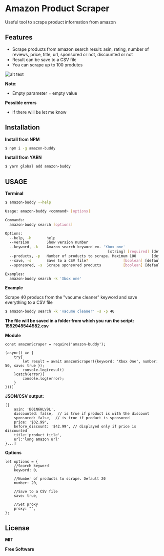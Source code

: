 
# Amazon Product Scraper
 

Useful tool to scrape product information from amazon

## Features
*   Scrape products from amazon search result: asin, rating, number of reviews, price, title, url, sponsored or not, discounted or not
*   Result can be save to a CSV file
*   You can scrape up to 100 produtcs

![alt text](https://i.imgur.com/FfNDX2J.png)

**Note:**
*   Empty parameter = empty value

**Possible errors**
*   If there will be let me know

## Installation

**Install from NPM** 
```sh
$ npm i -g amazon-buddy
```

**Install from YARN**
```sh
$ yarn global add amazon-buddy
```

## USAGE

**Terminal**

```sh
$ amazon-buddy --help

Usage: amazon-buddy <command> [options]

Commands:
  amazon-buddy search [options]

Options:
  --help, -h       help                                                [boolean]
  --version        Show version number                                 [boolean]
  --keyword, -k    Amazon search keyword ex. 'Xbox one'
                                               [string] [required] [default: ""]
  --products, -p   Number of products to scrape. Maximum 100       [default: 20]
  --save, -s       Save to a CSV file?                [boolean] [default: false]
  --sponsored, -s  Scrape sponsored products          [boolean] [default: false]

Examples:
  amazon-buddy search -k 'Xbox one'
```

**Example**

Scrape 40 producs from the "vacume cleaner" keyword and save everything to a CSV file
```sh
$ amazon-buddy search -k 'vacume cleaner' -s -p 40

```
**The file will be saved in a folder from which you run the script:
1552945544582.csv**

**Module**
```
const amazonScraper = require('amazon-buddy');

(async() => {
    try{
        let result = await amazonScraper({keyword: 'Xbox One', number: 50, save: true });
        console.log(result)
    }catch(error){
        console.log(error);
    }
})()
```
**JSON/CSV output:**
```
[{ 
    asin: 'B01N6HLV9L',
    discounted: false,  // is true if product is with the discount
    sponsored: false,  // is true if product is sponsored
    price: '$32.99',
    before_discount: '$42.99', // displayed only if price is discounted
    title:'product title',
    url:'long amazon url' 
}...]
```

**Options**
```
let options = {
    //Search keyword
    keyword: 0,

    //Number of products to scrape. Default 20
    number: 20,

    //Save to a CSV file
    save: true,
    
    //Set proxy
    proxy: "",
};
```

License
----

**MIT**

**Free Software**